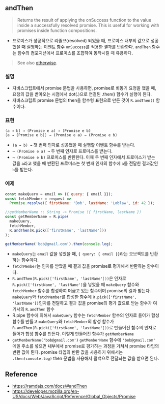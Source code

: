 ## andThen
> Returns the result of applying the onSuccess function to the value inside a successfully resolved promise. This is useful for working with promises inside function compositions.
- 프로미스가 성공적으로 리졸브(resolved) 되었을 때, 프로미스 내부의 값으로 성공했을 때 실행하는 이벤트 함수 `onSuccess`를 적용한 결과를 반환한다. `andThen` 함수는 함수의 컴포지션에서 프로미스를 조합하여 동작시킬 때 유용하다.

> See also [otherwise](./otherwise.md).

### 설명
- 자바스크립트에서 promise 문법을 사용하면, promise로 비동기 요청을 했을 때, 요청의 값을 받아오는 시점에서 dot(.)으로 연결된 .then() 함수가 실행이 된다.
- 자바스크립트 promise 문법의 then을 함수형 표현으로 만든 것이 `R.andThen()` 함수이다.

### 표현
```
(a → b) → (Promise e a) → (Promise e b)
(a → (Promise e b)) → (Promise e a) → (Promise e b)
```
- `(a → b) →` 첫 번째 인자로 성공했을 때 실행할 이벤트 함수를 받는다.
- `→ (Promise e a) →` 두 번째 인자로 프로미스를 받는다.
- `→ (Promise e b)` 프로미스를 반환한다. 이때 두 번째 인자에서 프로미스가 받는 값을 `a`라고 했을 때 반환된 프로미스는 첫 번째 인자의 함수에 `a`를 전달한 결과값인 `b`를 받는다.

### 예제
```js
const makeQuery = email => ({ query: { email }});
const fetchMember = request =>
  Promise.resolve({ firstName: 'Bob', lastName: 'Loblaw', id: 42 });

//getMemberName :: String -> Promise ({ firstName, lastName })
const getMemberName = R.pipe(
  makeQuery,
  fetchMember,
  R.andThen(R.pick(['firstName', 'lastName']))
);

getMemberName('bob@gmail.com').then(console.log);
```
- `makeQuery`는 `email` 값을 넣었을 때, `{ query: { email }}`라는 오브젝트를 반환하는 함수이다.
- `fetchMember`는 인자를 받았을 때 결과 값을 promise로 평가해서 반환하는 함수이다.
- `R.andThen(R.pick(['firstName', 'lastName']))`은 인자로 `R.pick(['firstName', 'lastName']`을 넣었을 때 `makeQuery` 함수와 `fetchMember` 함수를 합성하여 머금고 있는 함수이며 promise의 결과 받는다. `makeQuery`와 `fetchMember`를 합성한 함수에 `R.pick(['firstName', 'lastName'])`인자를 전달하고 결과 값을 promise의 평가 값으로 받는 함수가 여기서의 `R.andThen` 함수
- R.pipe 함수에 의해서 `makeQuery` 함수는 `fetchMember` 함수의 인자로 들어가 합성 함수를 만들고 `makeQuery`와 `fetchMember`의 합성 함수가 `R.andThen(R.pick(['firstName', 'lastName']))`로 만들어진 함수의 인자로 들어가 합성 함수를 만든다. 이렇게 만들어진 함수가 `getMemberName`
- `getMemberName('bob@gmail.com')` `getMemberName` 함수에 `'bob@gmail.com'` 메일 주소를 넣으면 내부에서 promise로 평가하는 과정을 거쳐서 promise 타입의 반환 값이 된다. promise 타입의 반환 값을 사용하기 위해서는 `.then(console.log)` then 문법을 사용해서 콜백으로 전달되는 값을 받으면 된다.

## Reference
- https://ramdajs.com/docs/#andThen
- https://developer.mozilla.org/en-US/docs/Web/JavaScript/Reference/Global_Objects/Promise
